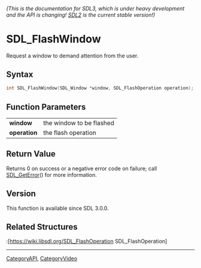 ###### (This is the documentation for SDL3, which is under heavy development and the API is changing! [SDL2](https://wiki.libsdl.org/SDL2/) is the current stable version!)
# SDL_FlashWindow

Request a window to demand attention from the user.

## Syntax

```c
int SDL_FlashWindow(SDL_Window *window, SDL_FlashOperation operation);

```

## Function Parameters

|                   |                          |
| ----------------- | ------------------------ |
| **window**        | the window to be flashed |
| **operation**     | the flash operation      |

## Return Value

Returns 0 on success or a negative error code on failure; call
[SDL_GetError](SDL_GetError)() for more information.

## Version

This function is available since SDL 3.0.0.

## Related Structures

:[https://wiki.libsdl.org/SDL_FlashOperation SDL_FlashOperation]

----
[CategoryAPI](CategoryAPI), [CategoryVideo](CategoryVideo)

